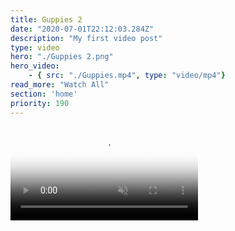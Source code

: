 ```yaml
---
title: Guppies 2
date: "2020-07-01T22:12:03.284Z"
description: "My first video post"
type: video
hero: "./Guppies 2.png"
hero_video: 
    - { src: "./Guppies.mp4", type: "video/mp4"}
read_more: "Watch All"
section: 'home'
priority: 190
---
```


<video poster="./Guppies 2.png" autoplay loop playsinline muted>
    <source src="./Guppies 2.mp4" type="video/mp4">
</video>